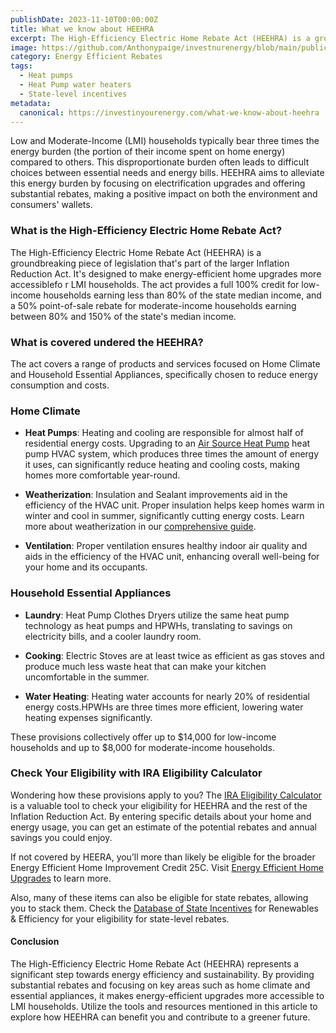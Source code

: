 ```yaml
---
publishDate: 2023-11-10T00:00:00Z
title: What we know about HEEHRA
excerpt: The High-Efficiency Electric Home Rebate Act (HEEHRA) is a groundbreaking piece of legislation that's part of the larger Inflation Reduction Act. It's designed to make energy-efficient home upgrades more accessible for LMI households.
image: https://github.com/Anthonypaige/investnurenergy/blob/main/public/images/cover-art/EER-1-cover-art.png?raw=true
category: Energy Efficient Rebates
tags:
  - Heat pumps
  - Heat Pump water heaters
  - State-level incentives
metadata:
  canonical: https://investinyourenergy.com/what-we-know-about-heehra
---
```


Low and Moderate-Income (LMI) households typically bear three times the energy burden (the portion of their income spent on home energy) compared to others. This disproportionate burden often leads to difficult choices between essential needs and energy bills. HEEHRA aims to alleviate this energy burden by focusing on electrification upgrades and offering substantial rebates, making a positive impact on both the environment and consumers' wallets.

### **What is the High-Efficiency Electric Home Rebate Act?**

The High-Efficiency Electric Home Rebate Act (HEEHRA) is a groundbreaking piece of legislation that's part of the larger Inflation Reduction Act. It's designed to make energy-efficient home upgrades more accessiblefo r LMI households. The act provides a full 100% credit for low-income households earning less than 80% of the state median income, and a 50% point-of-sale rebate for moderate-income households earning between 80% and 150% of the state's median income.

### **What is covered undered the HEEHRA?**

The act covers a range of products and services focused on Home Climate and Household Essential Appliances, specifically chosen to reduce energy consumption and costs.

### **Home Climate**

- **Heat Pumps**: Heating and cooling are responsible for almost half of residential energy costs. Upgrading to an [Air Source Heat Pump](/energy-efficient/air-source-heat-pumps) heat pump HVAC system, which produces three times the amount of energy it uses, can significantly reduce heating and cooling costs, making homes more comfortable year-round.

- **Weatherization**: Insulation and Sealant improvements aid in the efficiency of the HVAC unit. Proper insulation helps keep homes warm in winter and cool in summer, significantly cutting energy costs. Learn more about weatherization in our [comprehensive guide](/comprehensive-guide-to-weatherization).

- **Ventilation**: Proper ventilation ensures healthy indoor air quality and aids in the efficiency of the HVAC unit, enhancing overall well-being for your home and its occupants.

### **Household Essential Appliances**

- **Laundry**: Heat Pump Clothes Dryers utilize the same heat pump technology as heat pumps and HPWHs, translating to savings on electricity bills, and a cooler laundry room.

- **Cooking**: Electric Stoves are at least twice as efficient as gas stoves and produce much less waste heat that can make your kitchen uncomfortable in the summer.

- **Water Heating**: Heating water accounts for nearly 20% of residential energy costs.HPWHs are three times more efficient, lowering water heating expenses significantly.

These provisions collectively offer up to $14,000 for low-income households and up to $8,000 for moderate-income households.

### **Check Your Eligibility with IRA Eligibility Calculator**

Wondering how these provisions apply to you? The [IRA Eligibility Calculator](https://investinyourenergy.com) is a valuable tool to check your eligibility for HEEHRA and the rest of the Inflation Reduction Act. By entering specific details about your home and energy usage, you can get an estimate of the potential rebates and annual savings you could enjoy.

If not covered by HEERA, you’ll more than likely be eligible for the broader Energy Efficient Home Improvement Credit 25C. Visit [Energy Efficient Home Upgrades](/energy-efficient/energy-efficient-home-upgrades) to learn more.

Also, many of these items can also be eligible for state rebates, allowing you to stack them. Check the [Database of State Incentives](https://www.dsireusa.org/) for Renewables & Efficiency for your eligibility for state-level rebates.

#### **Conclusion**

The High-Efficiency Electric Home Rebate Act (HEEHRA) represents a significant step towards energy efficiency and sustainability. By providing substantial rebates and focusing on key areas such as home climate and essential appliances, it makes energy-efficient upgrades more accessible to LMI households. Utilize the tools and resources mentioned in this article to explore how HEEHRA can benefit you and contribute to a greener future.
